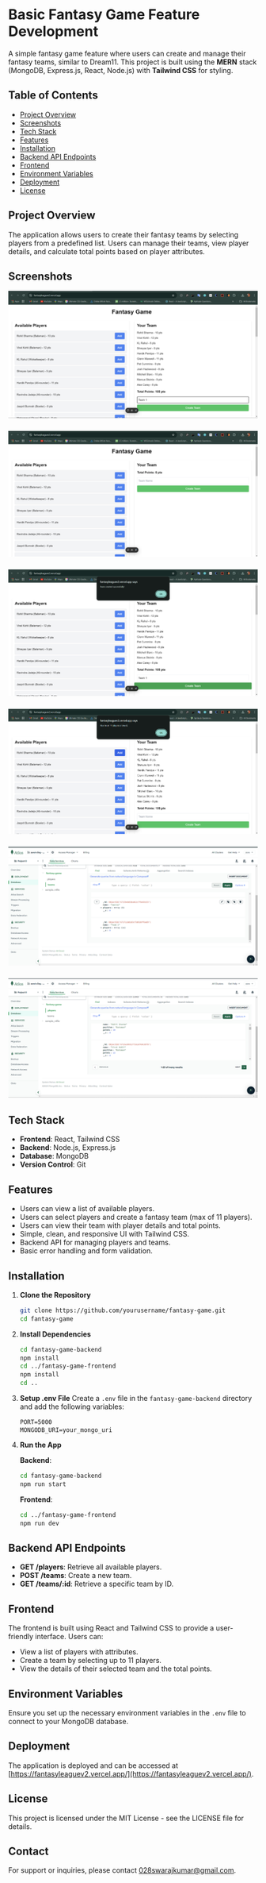 # Basic Fantasy Game Feature Development

A simple fantasy game feature where users can create and manage their fantasy teams, similar to Dream11. This project is built using the **MERN** stack (MongoDB, Express.js, React, Node.js) with **Tailwind CSS** for styling.

## Table of Contents

- [Project Overview](#project-overview)
- [Screenshots](#screenshots)
- [Tech Stack](#tech-stack)
- [Features](#features)
- [Installation](#installation)
- [Backend API Endpoints](#backend-api-endpoints)
- [Frontend](#frontend)
- [Environment Variables](#environment-variables)
- [Deployment](#deployment)
- [License](#license)

## Project Overview

The application allows users to create their fantasy teams by selecting players from a predefined list. Users can manage their teams, view player details, and calculate total points based on player attributes.

## Screenshots
![Screenshot 1](https://github.com/swaraj29/fantasy-game/raw/main/screenshots/1.png)
###
![Screenshot 2](https://github.com/swaraj29/fantasy-game/blob/main/screenshots/2.png)
###
![Screenshot 3](https://github.com/swaraj29/fantasy-game/blob/main/screenshots/3.png)
###
![Screenshot 4](https://github.com/swaraj29/fantasy-game/blob/main/screenshots/4.png)
###
![Screenshot 5](https://github.com/swaraj29/fantasy-game/blob/main/screenshots/5.png)
###
![Screenshot 6](https://github.com/swaraj29/fantasy-game/blob/main/screenshots/6.png)


## Tech Stack

- **Frontend**: React, Tailwind CSS
- **Backend**: Node.js, Express.js
- **Database**: MongoDB
- **Version Control**: Git

## Features

- Users can view a list of available players.
- Users can select players and create a fantasy team (max of 11 players).
- Users can view their team with player details and total points.
- Simple, clean, and responsive UI with Tailwind CSS.
- Backend API for managing players and teams.
- Basic error handling and form validation.

## Installation

1. **Clone the Repository**
    ```sh
    git clone https://github.com/yourusername/fantasy-game.git
    cd fantasy-game
    ```

2. **Install Dependencies**
    ```sh
    cd fantasy-game-backend
    npm install
    cd ../fantasy-game-frontend
    npm install
    cd ..
    ```

3. **Setup .env File**
    Create a `.env` file in the `fantasy-game-backend` directory and add the following variables:
    ```env
    PORT=5000
    MONGODB_URI=your_mongo_uri
    ```

4. **Run the App**

    **Backend**:
    ```sh
    cd fantasy-game-backend
    npm run start
    ```

    **Frontend**:
    ```sh
    cd ../fantasy-game-frontend
    npm run dev
    ```

## Backend API Endpoints

- **GET /players**: Retrieve all available players.
- **POST /teams**: Create a new team.
- **GET /teams/:id**: Retrieve a specific team by ID.

## Frontend

The frontend is built using React and Tailwind CSS to provide a user-friendly interface. Users can:

- View a list of players with attributes.
- Create a team by selecting up to 11 players.
- View the details of their selected team and the total points.

## Environment Variables

Ensure you set up the necessary environment variables in the `.env` file to connect to your MongoDB database.

## Deployment

The application is deployed and can be accessed at [https://fantasyleaguev2.vercel.app/](https://fantasyleaguev2.vercel.app/).

## License

This project is licensed under the MIT License - see the LICENSE file for details.

## Contact

For support or inquiries, please contact [028swarajkumar@gmail.com](mailto:028swarajkumar@gmail.com).
